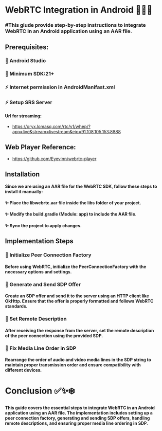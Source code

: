 # WebRTC Integration in Android 📱🌐🎥

### #This giude provide step-by-step instructions to integrate WebRTC in an Android application using an AAR file.

   ## Prerequisites:
   
   ### 🚀 Android Studio 
   ### 🚀 Minimum SDK:21+
   ### ⚡ Internet permission in AndroidManifast.xml
   ### ⚡ Setup SRS Server

   #### Url for streaming:
   - https://oryx.lomasq.com/rtc/v1/whep/?app=live&stream=livestream&eip=91.108.105.153:8888

   ## Web Player Reference:
   - https://github.com/Eyevinn/webrtc-player



   

## Installation
#### Since we are using an AAR file for the WebRTC SDK, follow these steps to install it manually:

  #### ✨ Place the libwebrtc.aar file inside the libs folder of your project.
  #### ✨ Modify the build.gradle (Module: app) to include the AAR file.
  #### ✨ Sync the project to apply changes.

## Implementation Steps

  ### 📌 Initialize Peer Connection Factory
  #### Before using WebRTC, initialize the PeerConnectionFactory with the necessary options and settings.
  
  ### 📌 Generate and Send SDP Offer
  #### Create an SDP offer and send it to the server using an HTTP client like OkHttp. Ensure that the offer is properly formatted and follows WebRTC standards.
  
  ### 📌 Set Remote Description
  #### After receiving the response from the server, set the remote description of the peer connection using the provided SDP.
  
  ### 📌 Fix Media Line Order in SDP
  #### Rearrange the order of audio and video media lines in the SDP string to maintain proper transmission order and ensure compatibility with different devices.


# Conclusion ✅✨❄️

#### This guide covers the essential steps to integrate WebRTC in an Android application using an AAR file. The implementation includes setting up a peer connection factory, generating and sending SDP offers, handling remote descriptions, and ensuring proper media line ordering in SDP.
  

